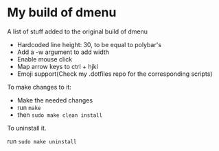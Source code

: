 # My build of dmenu

A list of stuff added to the original build of dmenu

- Hardcoded line height: 30, to be equal to polybar's
- Add a -w argument to add width
- Enable mouse click
- Map arrow keys to ctrl + hjkl
- Emoji support(Check my .dotfiles repo for the corresponding scripts)

To make changes to it:

- Make the needed changes
- run `make`
- then `sudo make clean install`

To uninstall it.

run `sudo make uninstall`

